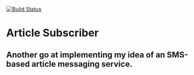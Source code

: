 [![Build Status](http://34.212.250.218:8080/buildStatus/icon?job=ArticleSubscriber_API)](http://34.212.250.218:8080/job/ArticleSubscriber_API/)

# Article Subscriber

## Another go at implementing my idea of an SMS-based article messaging service.